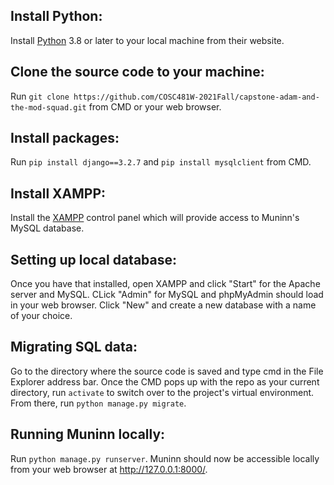 ## Install Python:

Install [Python](https://www.python.org/downloads/) 3.8 or later to your local machine from their website.

## Clone the source code to your machine:

Run `git clone https://github.com/COSC481W-2021Fall/capstone-adam-and-the-mod-squad.git` from CMD or your web browser.

## Install packages:

Run `pip install django==3.2.7` and `pip install mysqlclient` from CMD.

## Install XAMPP:

Install the [XAMPP](https://www.apachefriends.org/index.html) control panel which will provide access to Muninn's MySQL database. 

## Setting up local database:

Once you have that installed, open XAMPP and click "Start" for the Apache server and MySQL. CLick "Admin" for MySQL and phpMyAdmin should load in your web browser. Click "New" and create a new database with a name of your choice.

## Migrating SQL data:

Go to the directory where the source code is saved and type cmd in the File Explorer address bar. Once the CMD pops up with the repo as your current directory, run `activate` to switch over to the project's virtual environment. From there, run `python manage.py migrate`.

## Running Muninn locally:

Run `python manage.py runserver`. Muninn should now be accessible locally from your web browser at http://127.0.0.1:8000/.


